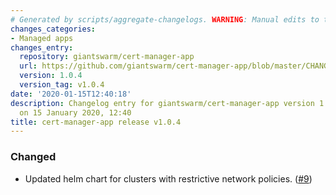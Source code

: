 ```yaml
---
# Generated by scripts/aggregate-changelogs. WARNING: Manual edits to this files will be overwritten.
changes_categories:
- Managed apps
changes_entry:
  repository: giantswarm/cert-manager-app
  url: https://github.com/giantswarm/cert-manager-app/blob/master/CHANGELOG.md#104-2020-01-15
  version: 1.0.4
  version_tag: v1.0.4
date: '2020-01-15T12:40:18'
description: Changelog entry for giantswarm/cert-manager-app version 1.0.4, published
  on 15 January 2020, 12:40
title: cert-manager-app release v1.0.4
---
```


### Changed
- Updated helm chart for clusters with restrictive network policies. ([#9](https://github.com/giantswarm/cert-manager-app/pull/9))
